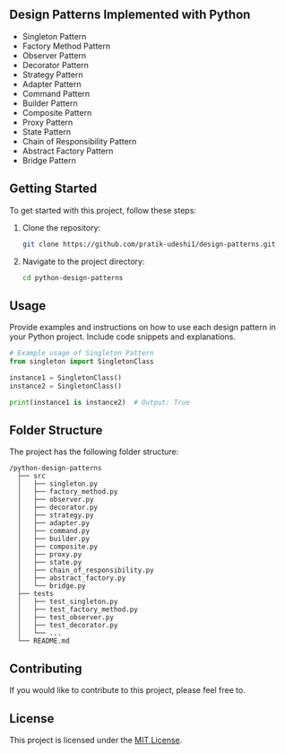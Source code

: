 ## Design Patterns Implemented with Python

- Singleton Pattern
- Factory Method Pattern
- Observer Pattern
- Decorator Pattern
- Strategy Pattern
- Adapter Pattern
- Command Pattern
- Builder Pattern
- Composite Pattern
- Proxy Pattern
- State Pattern
- Chain of Responsibility Pattern
- Abstract Factory Pattern
- Bridge Pattern

## Getting Started

To get started with this project, follow these steps:

1. Clone the repository:
   ```bash
   git clone https://github.com/pratik-udeshi1/design-patterns.git
   ```

2. Navigate to the project directory:
   ```bash
   cd python-design-patterns
   ```

## Usage

Provide examples and instructions on how to use each design pattern in your Python project. Include code snippets and explanations.

```python
# Example usage of Singleton Pattern
from singleton import SingletonClass

instance1 = SingletonClass()
instance2 = SingletonClass()

print(instance1 is instance2)  # Output: True
```

## Folder Structure

The project has the following folder structure:

```
/python-design-patterns
  ├── src
  │   ├── singleton.py
  │   ├── factory_method.py
  │   ├── observer.py
  │   ├── decorator.py
  │   ├── strategy.py
  │   ├── adapter.py
  │   ├── command.py
  │   ├── builder.py
  │   ├── composite.py
  │   ├── proxy.py
  │   ├── state.py
  │   ├── chain_of_responsibility.py
  │   ├── abstract_factory.py
  │   └── bridge.py
  ├── tests
  │   ├── test_singleton.py
  │   ├── test_factory_method.py
  │   ├── test_observer.py
  │   ├── test_decorator.py
  │   └── ...
  └── README.md
```

## Contributing
If you would like to contribute to this project, please feel free to.

## License
This project is licensed under the [MIT License](https://opensource.org/license/mit/).